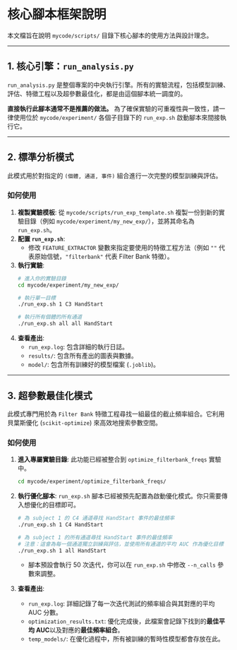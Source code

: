 # 核心腳本框架說明

本文檔旨在說明 `mycode/scripts/` 目錄下核心腳本的使用方法與設計理念。

---

## 1. 核心引擎：`run_analysis.py`

`run_analysis.py` 是整個專案的中央執行引擎。所有的實驗流程，包括模型訓練、評估、特徵工程以及超參數最佳化，都是由這個腳本統一調度的。

**直接執行此腳本通常不是推薦的做法。** 為了確保實驗的可重複性與一致性，請一律使用位於 `mycode/experiment/` 各個子目錄下的 `run_exp.sh` 啟動腳本來間接執行它。

---

## 2. 標準分析模式

此模式用於對指定的 `(個體, 通道, 事件)` 組合進行一次完整的模型訓練與評估。

### 如何使用

1.  **複製實驗模板**: 從 `mycode/scripts/run_exp_template.sh` 複製一份到新的實驗目錄（例如 `mycode/experiment/my_new_exp/`），並將其命名為 `run_exp.sh`。
2.  **配置 `run_exp.sh`**:
    *   修改 `FEATURE_EXTRACTOR` 變數來指定要使用的特徵工程方法（例如 `""` 代表原始信號，`"filterbank"` 代表 Filter Bank 特徵）。
3.  **執行實驗**:
    ```bash
    # 進入你的實驗目錄
    cd mycode/experiment/my_new_exp/

    # 執行單一目標
    ./run_exp.sh 1 C3 HandStart

    # 執行所有個體的所有通道
    ./run_exp.sh all all HandStart
    ```
4.  **查看產出**:
    *   `run_exp.log`: 包含詳細的執行日誌。
    *   `results/`: 包含所有產出的圖表與數據。
    *   `model/`: 包含所有訓練好的模型檔案 (`.joblib`)。

---

## 3. 超參數最佳化模式

此模式專門用於為 `Filter Bank` 特徵工程尋找一組最佳的截止頻率組合。它利用貝葉斯優化 (`scikit-optimize`) 來高效地搜索參數空間。

### 如何使用

1.  **進入專屬實驗目錄**: 此功能已經被整合到 `optimize_filterbank_freqs` 實驗中。
    ```bash
    cd mycode/experiment/optimize_filterbank_freqs/
    ```
2.  **執行優化腳本**:
    `run_exp.sh` 腳本已經被預先配置為啟動優化模式。你只需要傳入想優化的目標即可。
    ```bash
    # 為 subject 1 的 C4 通道尋找 HandStart 事件的最佳頻率
    ./run_exp.sh 1 C4 HandStart

    # 為 subject 1 的所有通道尋找 HandStart 事件的最佳頻率
    # 注意：這會為每一個通道獨立訓練與評估，並使用所有通道的平均 AUC 作為優化目標
    ./run_exp.sh 1 all HandStart
    ```
    *   腳本預設會執行 50 次迭代，你可以在 `run_exp.sh` 中修改 `--n_calls` 參數來調整。

3.  **查看產出**:
    *   `run_exp.log`: 詳細記錄了每一次迭代測試的頻率組合與其對應的平均 AUC 分數。
    *   `optimization_results.txt`: 優化完成後，此檔案會記錄下找到的**最佳平均 AUC**以及對應的**最佳頻率組合**。
    *   `temp_models/`: 在優化過程中，所有被訓練的暫時性模型都會存放在此。

